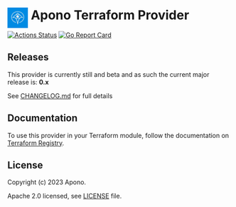 <h1>
    <a href="https://apono.io">
      <img src="./assets/logo.svg" style="float: left" height="46px" alt="Apono logo"/>
    </a>
    <span>&nbsp;Apono Terraform Provider</span>
</h1>

[![Actions Status](https://github.com/apono-io/terraform-provider-apono/workflows/release/badge.svg)](https://github.com/apono-io/terraform-provider-apono/actions)
[![Go Report Card](https://goreportcard.com/badge/github.com/apono-io/terraform-provider-apono)](https://goreportcard.com/report/github.com/apono-io/terraform-provider-apono)

## Releases

This provider is currently still and beta and as such the current major release is: **0.x**

See [CHANGELOG.md](CHANGELOG.md) for full details

## Documentation

To use this provider in your Terraform module, follow the documentation on [Terraform Registry](https://registry.terraform.io/providers/apono-io/apono/latest/docs).

## License

Copyright (c) 2023 Apono.

Apache 2.0 licensed, see [LICENSE][LICENSE] file.

[LICENSE]: ./LICENSE
